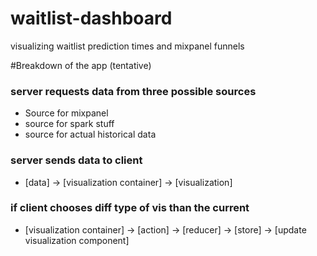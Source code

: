 # waitlist-dashboard
visualizing waitlist prediction times and mixpanel funnels

#Breakdown of the app (tentative)
###  server requests data from three possible sources
  - Source for mixpanel
  - source for spark stuff
  - source for actual historical data

### server sends data to client
  - [data] -> [visualization container] -> [visualization]

### if client chooses diff type of vis than the current
  - [visualization container] -> [action] -> [reducer] -> [store] -> [update visualization component]

